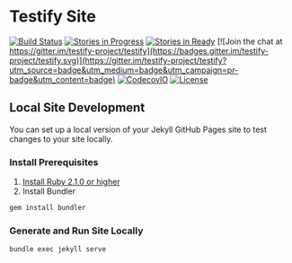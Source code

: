 # Testify Site
[![Build Status](https://travis-ci.org/testify-project/testify-project.github.io.svg?branch=master)](https://travis-ci.org/testify-project/testify-project.github.io)
[![Stories in Progress](https://badge.waffle.io/testify-project/testify-project.github.io.svg?label=In%20Progress&title=In%20Progress)](http://waffle.io/testify-project/testify-project.github.io)
[![Stories in Ready](https://badge.waffle.io/testify-project/testify-project.github.io.svg?label=ready&title=Ready)](http://waffle.io/testify-project/testify-project.github.io)
[![Join the chat at https://gitter.im/testify-project/testify](https://badges.gitter.im/testify-project/testify.svg)](https://gitter.im/testify-project/testify?utm_source=badge&utm_medium=badge&utm_campaign=pr-badge&utm_content=badge)
[![CodecovIO](https://codecov.io/github/testify-project/testify-project.github.io/coverage.svg?branch=master)](https://codecov.io/github/testify-project/testify-project.github.io?branch=master)
[![License](https://img.shields.io/badge/license-Apache%20License%202-lightgrey.svg)](https://github.com/testify-project/testify-project.github.io/blob/master/LICENSE)

## Local Site Development
You can set up a local version of your Jekyll GitHub Pages site to test changes to your site locally.

### Install Prerequisites
1. [Install Ruby 2.1.0 or higher](https://www.ruby-lang.org/en/documentation/installation/)
1. Install Bundler
```bash
gem install bundler
```

### Generate and Run Site Locally
```bash
bundle exec jekyll serve
```
